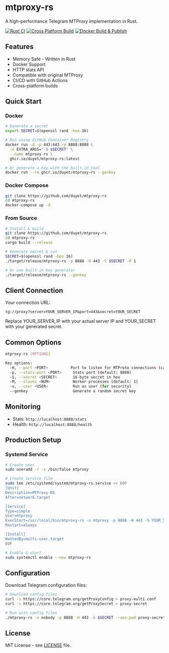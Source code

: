 # mtproxy-rs

A high-performance Telegram MTProxy implementation in Rust.

[![Rust CI](https://github.com/duyet/mtproxy-rs/actions/workflows/rust-ci.yml/badge.svg)](https://github.com/duyet/mtproxy-rs/actions/workflows/rust-ci.yml)
[![Cross Platform Build](https://github.com/duyet/mtproxy-rs/actions/workflows/cross-platform-build.yml/badge.svg)](https://github.com/duyet/mtproxy-rs/actions/workflows/cross-platform-build.yml)
[![Docker Build & Publish](https://github.com/duyet/mtproxy-rs/actions/workflows/docker-build.yml/badge.svg)](https://github.com/duyet/mtproxy-rs/actions/workflows/docker-build.yml)

## Features

- Memory Safe - Written in Rust
- Docker Support
- HTTP stats API
- Compatible with original MTProxy
- CI/CD with GitHub Actions
- Cross-platform builds

## Quick Start

### Docker

```bash
# Generate a secret
export SECRET=$(openssl rand -hex 16)

# Run using GitHub Container Registry
docker run -d -p 443:443 -p 8888:8888 \
  -e EXTRA_ARGS="-S $SECRET" \
  --name mtproxy-rs \
  ghcr.io/duyet/mtproxy-rs:latest

# Or generate a key with the built-in tool
docker run --rm ghcr.io/duyet/mtproxy-rs --genkey
```

### Docker Compose

```bash
git clone https://github.com/duyet/mtproxy-rs
cd mtproxy-rs
docker-compose up -d
```

### From Source

```bash
# Install & build
git clone https://github.com/duyet/mtproxy-rs
cd mtproxy-rs
cargo build --release

# Generate secret & run
SECRET=$(openssl rand -hex 16)
./target/release/mtproxy-rs -p 8888 -H 443 -S $SECRET -M 1

# Or use built-in key generator
./target/release/mtproxy-rs --genkey
```

## Client Connection

Your connection URL:

```
tg://proxy?server=YOUR_SERVER_IP&port=443&secret=YOUR_SECRET
```

Replace YOUR_SERVER_IP with your actual server IP and YOUR_SECRET with your generated secret.

## Common Options

```bash
mtproxy-rs [OPTIONS]

Key options:
  -H, --port <PORT>          Port to listen for MTProto connections (can be specified multiple times, default: 443, can also be set via env PORT)
  -p, --stats-port <PORT>     Stats port (default: 8888)
  -S, --secret <SECRET>       16-byte secret in hex
  -M, --slaves <NUM>          Worker processes (default: 1)
  -u, --user <USER>           Run as user (for security)
  --genkey                    Generate a random secret key
```

## Monitoring

- Stats: `http://localhost:8888/stats`
- Health: `http://localhost:8888/health`

## Production Setup

### Systemd Service

```bash
# Create user
sudo useradd -r -s /bin/false mtproxy

# Create service file
sudo tee /etc/systemd/system/mtproxy-rs.service << EOF
[Unit]
Description=MTProxy-RS
After=network.target

[Service]
Type=simple
User=mtproxy
ExecStart=/usr/local/bin/mtproxy-rs -u mtproxy -p 8888 -H 443 -S YOUR_SECRET -M 1
Restart=always

[Install]
WantedBy=multi-user.target
EOF

# Enable & start
sudo systemctl enable --now mtproxy-rs
```

## Configuration

Download Telegram configuration files:

```bash
# Download config files
curl -s https://core.telegram.org/getProxyConfig > proxy-multi.conf
curl -s https://core.telegram.org/getProxySecret > proxy-secret

# Run with config files
./mtproxy-rs -u nobody -p 8888 -H 443 -S $SECRET --aes-pwd proxy-secret proxy-multi.conf -M 1
```

## License

MIT License - see [LICENSE](LICENSE) file.